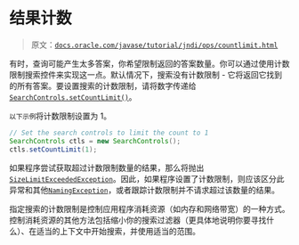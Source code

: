 # 结果计数

> 原文：[`docs.oracle.com/javase/tutorial/jndi/ops/countlimit.html`](https://docs.oracle.com/javase/tutorial/jndi/ops/countlimit.html)

有时，查询可能产生太多答案，你希望限制返回的答案数量。你可以通过使用计数限制搜索控件来实现这一点。默认情况下，搜索没有计数限制 - 它将返回它找到的所有答案。要设置搜索的计数限制，请将数字传递给[`SearchControls.setCountLimit()`](https://docs.oracle.com/javase/8/docs/api/javax/naming/directory/SearchControls.html#setCountLimit-long-)。

`以下示例`将计数限制设置为 1。

```java
// Set the search controls to limit the count to 1
SearchControls ctls = new SearchControls();
ctls.setCountLimit(1);

```

如果程序尝试获取超过计数限制数量的结果，那么将抛出[`SizeLimitExceededException`](https://docs.oracle.com/javase/8/docs/api/javax/naming/SizeLimitExceededException.html)。因此，如果程序设置了计数限制，则应该区分此异常和其他[`NamingException`](https://docs.oracle.com/javase/8/docs/api/javax/naming/NamingException.html)，或者跟踪计数限制并不请求超过该数量的结果。

指定搜索的计数限制是控制应用程序消耗资源（如内存和网络带宽）的一种方式。控制消耗资源的其他方法包括缩小你的搜索过滤器（更具体地说明你要寻找什么）、在适当的上下文中开始搜索，并使用适当的范围。
